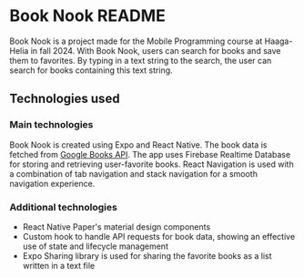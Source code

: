 # Book Nook README

Book Nook is a project made for the Mobile Programming course at Haaga-Helia in fall 2024. With Book Nook, users can search for books and save them to favorites. By typing in a text string to the search, the user can search for books containing this text string.

## Technologies used
### Main technologies
Book Nook is created using Expo and React Native. The book data is fetched from [Google Books API](https://developers.google.com/books/docs/overview). The app uses Firebase Realtime Database for storing and retrieving user-favorite books. React Navigation is used with a combination of tab navigation and stack navigation for a smooth navigation experience.

### Additional technologies
* React Native Paper's material design components
* Custom hook to handle API requests for book data, showing an effective use of state and lifecycle management
* Expo Sharing library is used for sharing the favorite books as a list written in a text file
